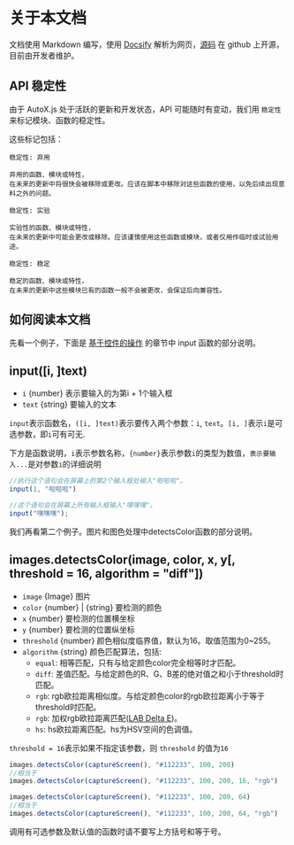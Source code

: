 # 关于本文档 <!-- {docsify-ignore-all} -->

<!-- type=misc -->

文档使用 Markdown 编写，使用 [Docsify](https://github.com/docsifyjs/docsify/) 解析为网页，[源码](https://github.com/ILG2021/AutoJs-Docs) 在 github 上开源，目前由开发者维护。

## API 稳定性

由于 AutoX.js 处于活跃的更新和开发状态，API 可能随时有变动，我们用 `稳定性` 来标记模块、函数的稳定性。

这些标记包括：

```
稳定性: 弃用

弃用的函数、模块或特性，
在未来的更新中将很快会被移除或更改。应该在脚本中移除对这些函数的使用，以免后续出现意料之外的问题。
```

```
稳定性: 实验

实验性的函数、模块或特性，
在未来的更新中可能会更改或移除。应该谨慎使用这些函数或模块，或者仅用作临时或试验用途。
```

```
稳定性: 稳定

稳定的函数、模块或特性，
在未来的更新中这些模块已有的函数一般不会被更改，会保证后向兼容性。
```

## 如何阅读本文档

先看一个例子，下面是 [基于控件的操作](/widgetsBasedAutomation) 的章节中 input 函数的部分说明。

## input([i, ]text)
* `i` {number} 表示要输入的为第i + 1个输入框
* `text` {string} 要输入的文本

`input`表示函数名，`([i, ]text)`表示要传入两个参数：`i`, `text`。`[i, ]`表示`i`是可选参数，即`i`可有可无.

下方是函数说明，`i`表示参数名称，`{number}`表示参数`i`的类型为数值，`表示要输入...`是对参数`i`的详细说明
```js
//执行这个语句会在屏幕上的第2个输入框处输入"啦啦啦"。
input(1, "啦啦啦")
```
```js
//这个语句会在屏幕上所有输入框输入"嘿嘿嘿"。
input("嘿嘿嘿");
```
我们再看第二个例子。图片和图色处理中detectsColor函数的部分说明。

## images.detectsColor(image, color, x, y[, threshold = 16, algorithm = "diff"])
* `image` {Image} 图片
* `color` {number} | {string} 要检测的颜色
* `x` {number} 要检测的位置横坐标
* `y` {number} 要检测的位置纵坐标
* `threshold` {number} 颜色相似度临界值，默认为16。取值范围为0~255。
* `algorithm` {string} 颜色匹配算法，包括:
    * `equal`: 相等匹配，只有与给定颜色color完全相等时才匹配。
    * `diff`: 差值匹配。与给定颜色的R、G、B差的绝对值之和小于threshold时匹配。
    * `rgb`: rgb欧拉距离相似度。与给定颜色color的rgb欧拉距离小于等于threshold时匹配。
    * `rgb`: 加权rgb欧拉距离匹配([LAB Delta E](https://en.wikipedia.org/wiki/Color_difference))。
    * `hs`: hs欧拉距离匹配。hs为HSV空间的色调值。

`threshold = 16`表示如果不指定该参数，则 `threshold` 的值为`16`

```js
images.detectsColor(captureScreen(), "#112233", 100, 200)
//相当于
images.detectsColor(captureScreen(), "#112233", 100, 200, 16, "rgb")
```
```js
images.detectsColor(captureScreen(), "#112233", 100, 200, 64)
//相当于
images.detectsColor(captureScreen(), "#112233", 100, 200, 64, "rgb")
```
调用有可选参数及默认值的函数时请不要写上方括号和等于号。
